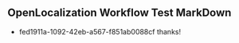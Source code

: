 ## OpenLocalization Workflow Test MarkDown
* fed1911a-1092-42eb-a567-f851ab0088cf 
thanks!<!--HONumber=Mar16_HO2-->
